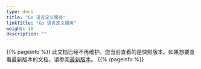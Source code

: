 ```yaml
---
type: docs
title: "Go 语言定义服务"
linkTitle: "Go 语言定义服务"
weight: 10
description: ""
---
```


{{% pageinfo %}} 此文档已经不再维护。您当前查看的是快照版本。如果想要查看最新版本的文档，请参阅[最新版本](/zh/docs3-v2/golang-sdk/quickstart/)。
{{% /pageinfo %}}

